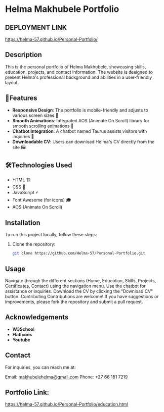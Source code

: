 # Helma Makhubele Portfolio

## DEPLOYMENT LINK 
https://helma-57.github.io/Personal-Portfolio/

## Description
This is the personal portfolio of Helma Makhubele, showcasing skills, education, projects, and contact information. The website is designed to present Helma's professional background and abilities in a user-friendly layout.

## 🌟Features
- **Responsive Design**: The portfolio is mobile-friendly and adjusts to various screen sizes 📱 
- **Smooth Animations**: Integrated AOS (Animate On Scroll) library for smooth scrolling animations 🚀
- **Chatbot Integration**: A chatbot named Taurus assists visitors with inquiries 📩  
- **Downloadable CV**: Users can download Helma's CV directly from the site 🖼 

## 🛠Technologies Used
- HTML 🏗
- CSS 🎨 
- JavaScript ⚡ 
- Font Awesome (for icons) 🎓 
- AOS (Animate On Scroll)

## Installation
To run this project locally, follow these steps:

1. Clone the repository:
   ```bash
   git clone https://github.com/Helma-57/Personal-Portfolio.git 

## Usage
Navigate through the different sections (Home, Education, Skills, Projects, Certificates, Contact) using the navigation menu.
Use the chatbot for assistance or inquiries.
Download the CV by clicking the "Download CV" button.
Contributing
Contributions are welcome! If you have suggestions or improvements, please fork the repository and submit a pull request.

## Acknowledgements 
- **W3School**
- **FlatIcons**
- **Youtube**

## Contact
For inquiries, you can reach me at:

Email: makhubelehelma@gmail.com
Phone: +27 66 181 7219

## Portfolio Link:
https://helma-57.github.io/Personal-Portfolio/education.html
